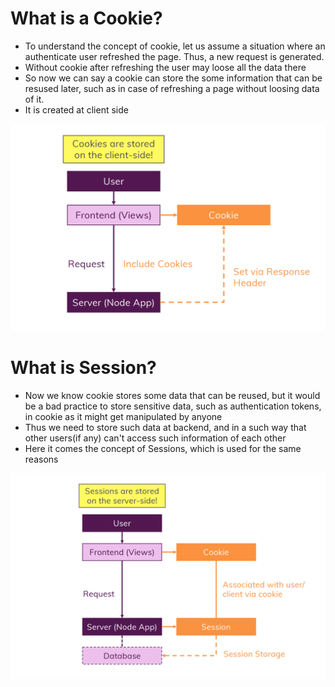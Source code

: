 # What is a Cookie?
- To understand the concept of cookie, let us assume a situation where an authenticate user refreshed the page. Thus, a new request is generated.
- Without cookie after refreshing the user may loose all the data there
- So now we can say a cookie can store the some information that can be resused later, such as in case of refreshing a page without loosing data of it.
- It is created at client side

![Cookie](../screen_shots/what_is_cookie.png)

# What is Session?
- Now we know cookie stores some data that can be reused, but it would be a bad practice to store sensitive data, such as authentication tokens, in cookie as it might get manipulated by anyone
- Thus we need to store such data at backend, and in a such way that other users(if any) can't access such information of each other
- Here it comes the concept of Sessions, which is used for the same reasons

![Sessions](../screen_shots/what_is_session.png)
